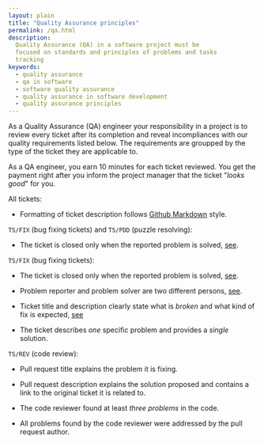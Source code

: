 ```yaml
---
layout: plain
title: "Quality Assurance principles"
permalink: /qa.html
description:
  Quality Assurance (QA) in a software project must be
  focused on standards and principles of problems and tasks
  tracking
keywords:
  - quality assurance
  - qa in software
  - software quality assurance
  - quality assurance in software development
  - quality assurance principles
---
```


As a Quality Assurance (QA) engineer your responsibility in a project is
to review every ticket after its completion and reveal incompliances with
our quality requirements listed below. The requirements are groupped
by the type of the ticket they are applicable to.

As a QA engineer, you earn 10 minutes for each ticket reviewed. You get
the payment right after you inform the project manager that the ticket
"_looks good_" for you.

All tickets:

 * Formatting of ticket description follows
   [Github Markdown](https://help.github.com/articles/github-flavored-markdown/)
   style.

`TS/FIX` (bug fixing tickets) and `TS/PDD` (puzzle resolving):

 * The ticket is closed only when the reported problem is solved,
   [see](http://www.yegor256.com/2015/02/12/top-down-design.html).

`TS/FIX` (bug fixing tickets):

 * The ticket is closed only when the reported problem is solved,
   [see](http://www.yegor256.com/2015/02/12/top-down-design.html).

 * Problem reporter and problem solver are two different persons,
   [see](http://www.yegor256.com/2014/11/24/principles-of-bug-tracking.html#1.-keep-it-one-on-one).

 * Ticket title and description clearly state what is _broken_ and
   what kind of fix is expected,
   [see](http://www.yegor256.com/2014/11/24/principles-of-bug-tracking.html#5.-report-when-it-is-broken)

 * The ticket describes _one_ specific problem and provides a _single_ solution.

`TS/REV` (code review):

 * Pull request title explains the problem it is fixing.

 * Pull request description explains the solution proposed and contains
   a link to the original ticket it is related to.

 * The code reviewer found at least _three problems_ in the code.

 * All problems found by the code reviewer were addressed by
   the pull request author.

